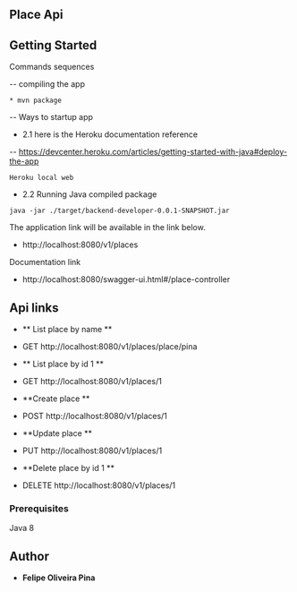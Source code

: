 ## Place Api 


## Getting Started

Commands sequences

-- compiling the app

```
* mvn package 
```

-- Ways to startup app

* 2.1 here is the Heroku documentation reference

-- https://devcenter.heroku.com/articles/getting-started-with-java#deploy-the-app

``` 
Heroku local web	
```
 
* 2.2 Running Java compiled package 

```
java -jar ./target/backend-developer-0.0.1-SNAPSHOT.jar  
```

The application link will be available in the link below.

* http://localhost:8080/v1/places

Documentation link 

* http://localhost:8080/swagger-ui.html#/place-controller

## Api links

* ** List place by name ** 
- GET http://localhost:8080/v1/places/place/pina


* ** List place by id 1 ** 
- GET http://localhost:8080/v1/places/1


* **Create place ** 
- POST http://localhost:8080/v1/places/1


* **Update place ** 
- PUT http://localhost:8080/v1/places/1


* **Delete place by id 1 ** 
- DELETE http://localhost:8080/v1/places/1


### Prerequisites 

Java 8


## Author

* **Felipe Oliveira Pina**